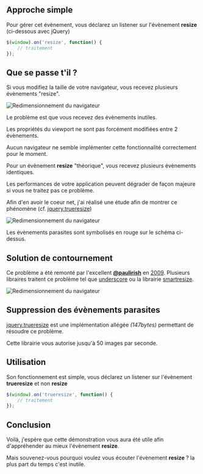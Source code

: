 Approche simple
---------------
Pour gérer cet évènement, vous déclarez un listener sur l'évènement __resize__ (ci-dessous avec jQuery)
```javascript
$(window).on('resize', function() {
	// traitement
});
```

Que se passe t'il ?
-------------------
Si vous modifiez la taille de votre navigateur, vous recevez plusieurs évènements "resize".

![Redimensionnement du navigateur](md/img/01.png)

Le problème est que vous recevez des évènements inutiles.

Les propriétés du viewport ne sont pas forcément modifiées entre 2 évènements.

Aucun navigateur ne semble implémenter cette fonctionnalité correctement pour le moment.

Pour un évènement __resize__ "théorique", vous recevez plusieurs évènements identiques.

Les performances de votre application peuvent dégrader de façon majeure si vous ne traitez pas ce problème.

Afin d'en avoir le coeur net, j'ai réalisé une étude afin de montrer ce phénomène (cf. [jquery.trueresize](https://github.com/jfroffice/jquery.trueresize))

![Redimensionnement du navigateur](md/img/02.png)

Les évènements parasites sont symbolisés en rouge sur le schéma ci-dessus.

Solution de contournement
-------------------------
Ce problème a été remonté par l'excellent [__@paulirish__](https://twitter.com/paul_irish) en [2009](http://paulirish.com/2009/throttled-smartresize-jquery-event-handler/). Plusieurs libraires traitent ce problème tel que [underscore](http://underscorejs.org/#debounce) ou la librairie [smartresize](https://github.com/louisremi/jquery-smartresize/).

![Redimensionnement du navigateur](md/img/03.png)

Suppression des évènements parasites
------------------------------------
[jquery.trueresize](https://github.com/jfroffice/jquery.trueresize) est une implémentation allégée _(147bytes)_ permettant de résoudre ce problème.

Cette librairie vous autorise jusqu'à 50 images par seconde.

Utilisation
-----------
Son fonctionnement est simple, vous déclarez un listener sur l'évènement __trueresize__ et non __resize__
```javascript
$(window).on('trueresize', function() {
    // traitement
});
```

Conclusion
----------
Voilà, j'espère que cette démonstration vous aura été utile afin d'appréhender au mieux l'évènement __resize__.

Mais souvenez-vous pourquoi voulez vous écouter l'évènement __resize__ ? la plus part du temps c'est inutile.
